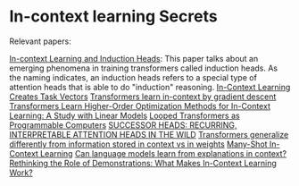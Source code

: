 # In-context learning Secrets

Relevant papers:

[In-context Learning and Induction Heads](https://transformer-circuits.pub/2022/in-context-learning-and-induction-heads/index.html): This paper talks about an emerging phenomena in training transformers called induction heads. As the naming indicates, an induction heads refers to a special type of attention heads that is able to do "induction" reasoning.
[In-Context Learning Creates Task Vectors](https://arxiv.org/abs/2310.15916)
[Transformers learn in-context by gradient descent](http://arxiv.org/abs/2212.07677)
[Transformers Learn Higher-Order Optimization Methods for In-Context Learning: A Study with Linear Models](https://arxiv.org/abs/2210.05675)
[Looped Transformers as Programmable Computers](https://arxiv.org/abs/2301.13196)
[SUCCESSOR HEADS: RECURRING, INTERPRETABLE ATTENTION HEADS IN THE WILD](https://arxiv.org/pdf/2312.09230)
[Transformers generalize differently from information stored in context vs in weights](http://arxiv.org/abs/2210.05675)
[Many-Shot In-Context Learning](http://arxiv.org/abs/2404.11018)
[Can language models learn from explanations in context?](https://arxiv.org/abs/2204.02329)
[Rethinking the Role of Demonstrations: What Makes In-Context Learning Work?](http://arxiv.org/abs/2202.12837)



